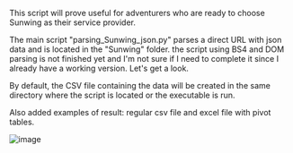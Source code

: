 This script will prove useful for adventurers who are ready to choose Sunwing as their service provider.

The main script "parsing_Sunwing_json.py" parses a direct URL with json data and is located in the "Sunwing" folder.
the script using BS4 and DOM parsing is not finished yet and I'm not sure if I need to complete it since I already have a working version.
Let's get a look.

By default, the CSV file containing the data will be created in the same directory where the script is located or the executable is run.

Also added examples of result:
regular csv file and excel file with pivot tables. 

![image](https://github.com/poxeron/Sunwings_deals/assets/55221870/c6e42bb5-3fb6-4258-8f3c-f140718a75ee)
